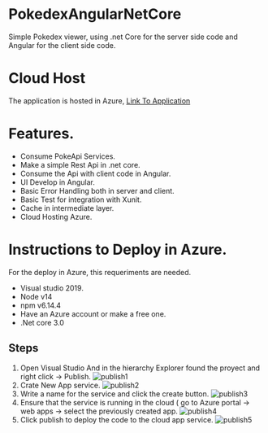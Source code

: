 # PokedexAngularNetCore
Simple Pokedex viewer, using .net Core for the server side code and Angular for the client side code.

# Cloud Host

The application is hosted in Azure, [Link To Application](https://pokedexv220200528014157.azurewebsites.net/)

# Features.

- Consume PokeApi Services.
- Make a simple Rest Api in .net core.
- Consume the Api with client code in Angular.
- UI Develop in Angular.
- Basic Error Handling both in server and client.
- Basic Test for integration with Xunit.
- Cache in intermediate layer.
- Cloud Hosting Azure.

# Instructions to Deploy in Azure.

For the deploy in Azure, this requeriments are needed.

- Visual studio 2019.
- Node v14
- npm v6.14.4
- Have an Azure account or make a free one.
- .Net core 3.0

## Steps

1. Open Visual Studio And in the hierarchy Explorer found the proyect and right click -> Publish.
![publish1](https://i.imgur.com/8eT28ao.png)
2. Crate New App service.
![publish2](https://i.imgur.com/bVkbYYL.png)
3. Write a name for the service and click the create button.
![publish3](https://i.imgur.com/zMlSip6.png)
4. Ensure that the service is running in the cloud ( go to Azure portal -> web apps -> select the previously created app.
![publish4](https://i.imgur.com/4z8iDFq.png)
5. Click publish to deploy the code to the cloud app service.
![publish5](https://i.imgur.com/bzzMvgG.png)

